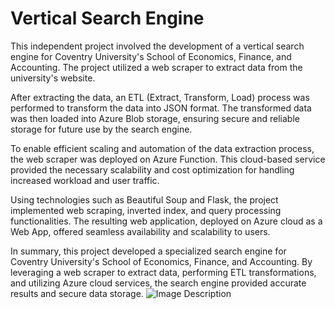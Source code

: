 
# Vertical Search Engine
This independent project involved the development of a vertical search engine for Coventry University's School of Economics, Finance, and Accounting. The project utilized a web scraper to extract data from the university's website.

After extracting the data, an ETL (Extract, Transform, Load) process was performed to transform the data into JSON format. The transformed data was then loaded into Azure Blob storage, ensuring secure and reliable storage for future use by the search engine.

To enable efficient scaling and automation of the data extraction process, the web scraper was deployed on Azure Function. This cloud-based service provided the necessary scalability and cost optimization for handling increased workload and user traffic.

Using technologies such as Beautiful Soup and Flask, the project implemented web scraping, inverted index, and query processing functionalities. The resulting web application, deployed on Azure cloud as a Web App, offered seamless availability and scalability to users.

In summary, this project developed a specialized search engine for Coventry University's School of Economics, Finance, and Accounting. By leveraging a web scraper to extract data, performing ETL transformations, and utilizing Azure cloud services, the search engine provided accurate results and secure data storage.
![Image Description](image_filename.extension)

